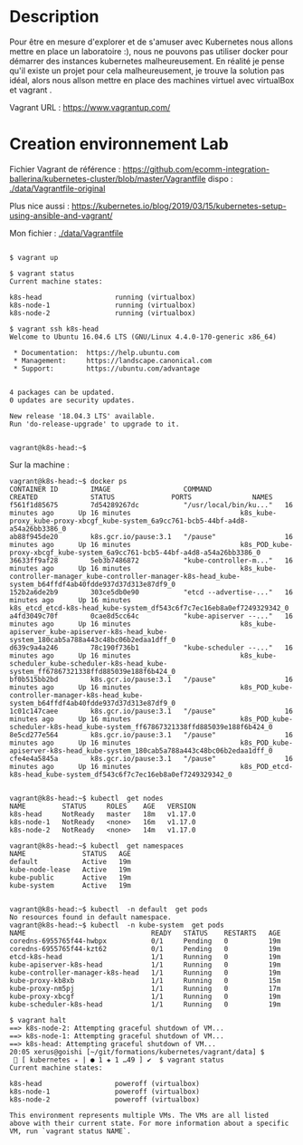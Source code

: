 # Description

Pour être en mesure d'explorer et de s'amuser avec Kubernetes nous allons mettre en place un laboratoire :), nous ne pouvons pas utiliser docker pour démarrer des instances kubernetes malheureusement. En réalité je pense qu'il existe un projet pour cela malheureusement, je trouve la solution pas idéal, alors nous allson mettre en place des machines virtuel avec virtualBox et vagrant .

Vagrant URL : https://www.vagrantup.com/

# Creation environnement Lab

Fichier Vagrant de référence : https://github.com/ecomm-integration-ballerina/kubernetes-cluster/blob/master/Vagrantfile dispo : [./data/Vagrantfile-original](./data/Vagrantfile-original)

Plus nice aussi : https://kubernetes.io/blog/2019/03/15/kubernetes-setup-using-ansible-and-vagrant/

Mon fichier : [./data/Vagrantfile](./data/Vagrantfile)

```

$ vagrant up

$ vagrant status
Current machine states:

k8s-head                  running (virtualbox)
k8s-node-1                running (virtualbox)
k8s-node-2                running (virtualbox)

$ vagrant ssh k8s-head
Welcome to Ubuntu 16.04.6 LTS (GNU/Linux 4.4.0-170-generic x86_64)

 * Documentation:  https://help.ubuntu.com
 * Management:     https://landscape.canonical.com
 * Support:        https://ubuntu.com/advantage


4 packages can be updated.
0 updates are security updates.

New release '18.04.3 LTS' available.
Run 'do-release-upgrade' to upgrade to it.


vagrant@k8s-head:~$
```

Sur la machine :

```
vagrant@k8s-head:~$ docker ps
CONTAINER ID        IMAGE                  COMMAND                  CREATED             STATUS              PORTS               NAMES
f561f1d85675        7d54289267dc           "/usr/local/bin/ku..."   16 minutes ago      Up 16 minutes                           k8s_kube-proxy_kube-proxy-xbcgf_kube-system_6a9cc761-bcb5-44bf-a4d8-a54a26bb3386_0
ab88f945de20        k8s.gcr.io/pause:3.1   "/pause"                 16 minutes ago      Up 16 minutes                           k8s_POD_kube-proxy-xbcgf_kube-system_6a9cc761-bcb5-44bf-a4d8-a54a26bb3386_0
36633ff9af28        5eb3b7486872           "kube-controller-m..."   16 minutes ago      Up 16 minutes                           k8s_kube-controller-manager_kube-controller-manager-k8s-head_kube-system_b64ffdf4ab40fdde937d37d313e87df9_0
152b2a6de2b9        303ce5db0e90           "etcd --advertise-..."   16 minutes ago      Up 16 minutes                           k8s_etcd_etcd-k8s-head_kube-system_df543c6f7c7ec16eb8a0ef7249329342_0
a4fd3049c70f        0cae8d5cc64c           "kube-apiserver --..."   16 minutes ago      Up 16 minutes                           k8s_kube-apiserver_kube-apiserver-k8s-head_kube-system_180cab5a788a443c48bc06b2edaa1dff_0
d639c9a4a246        78c190f736b1           "kube-scheduler --..."   16 minutes ago      Up 16 minutes                           k8s_kube-scheduler_kube-scheduler-k8s-head_kube-system_ff67867321338ffd885039e188f6b424_0
bf0b515bb2bd        k8s.gcr.io/pause:3.1   "/pause"                 16 minutes ago      Up 16 minutes                           k8s_POD_kube-controller-manager-k8s-head_kube-system_b64ffdf4ab40fdde937d37d313e87df9_0
1c01c147caee        k8s.gcr.io/pause:3.1   "/pause"                 16 minutes ago      Up 16 minutes                           k8s_POD_kube-scheduler-k8s-head_kube-system_ff67867321338ffd885039e188f6b424_0
8e5cd277e564        k8s.gcr.io/pause:3.1   "/pause"                 16 minutes ago      Up 16 minutes                           k8s_POD_kube-apiserver-k8s-head_kube-system_180cab5a788a443c48bc06b2edaa1dff_0
cfe4e4a5845a        k8s.gcr.io/pause:3.1   "/pause"                 16 minutes ago      Up 16 minutes                           k8s_POD_etcd-k8s-head_kube-system_df543c6f7c7ec16eb8a0ef7249329342_0


vagrant@k8s-head:~$ kubectl  get nodes
NAME         STATUS     ROLES    AGE   VERSION
k8s-head     NotReady   master   18m   v1.17.0
k8s-node-1   NotReady   <none>   16m   v1.17.0
k8s-node-2   NotReady   <none>   14m   v1.17.0

vagrant@k8s-head:~$ kubectl  get namespaces
NAME              STATUS   AGE
default           Active   19m
kube-node-lease   Active   19m
kube-public       Active   19m
kube-system       Active   19m


vagrant@k8s-head:~$ kubectl  -n default  get pods
No resources found in default namespace.
vagrant@k8s-head:~$ kubectl  -n kube-system  get pods
NAME                               READY   STATUS    RESTARTS   AGE
coredns-6955765f44-hwbpx           0/1     Pending   0          19m
coredns-6955765f44-kzt62           0/1     Pending   0          19m
etcd-k8s-head                      1/1     Running   0          19m
kube-apiserver-k8s-head            1/1     Running   0          19m
kube-controller-manager-k8s-head   1/1     Running   0          19m
kube-proxy-kb8xb                   1/1     Running   0          15m
kube-proxy-nm5pj                   1/1     Running   0          17m
kube-proxy-xbcgf                   1/1     Running   0          19m
kube-scheduler-k8s-head            1/1     Running   0          19m

$ vagrant halt
==> k8s-node-2: Attempting graceful shutdown of VM...
==> k8s-node-1: Attempting graceful shutdown of VM...
==> k8s-head: Attempting graceful shutdown of VM...
20:05 xerus@goishi [~/git/formations/kubernetes/vagrant/data] $ 
  [ kubernetes ✭ | ● 1 ✚ 1 …49 ] ✔  $ vagrant status
Current machine states:

k8s-head                  poweroff (virtualbox)
k8s-node-1                poweroff (virtualbox)
k8s-node-2                poweroff (virtualbox)

This environment represents multiple VMs. The VMs are all listed
above with their current state. For more information about a specific
VM, run `vagrant status NAME`.

```
